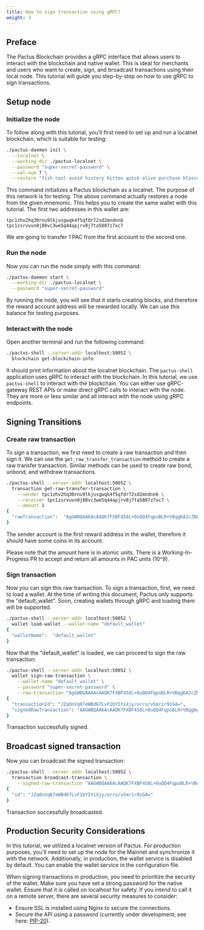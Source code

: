 ```yaml
---
title: How to sign transaction using gRPC?
weight: 3
---
```


## Preface

The Pactus Blockchain provides a gRPC interface that allows users to interact with the blockchain and native wallet.
This is ideal for merchants and users who want to create, sign, and broadcast transactions using their local node.
This tutorial will guide you step-by-step on how to use gRPC to sign transactions.

## Setup node

### Initialize the node

To follow along with this tutorial, you'll first need to set up and run a localnet blockchain, which is suitable for testing:

```bash
./pactus-daemon init \
  --localnet \
  --working-dir ./pactus-localnet \
  --password "super-secret-password" \
  --val-num 7 \
  --restore "fish cool avoid history kitten quick olive purchase blossom grocery cool treat"
```

This command initializes a Pactus blockchain as a localnet.
The purpose of this network is for testing.
The above command actually restores a node from the given mnemonic.
This helps you to create the same wallet with this tutorial. The first two addresses in this wallet are:

```text
tpc1zhv2hq30rnu9lkjusgwqk4f5qfdr72sd2mndnn6
tpc1zsrvuvn0j80vc3we5q44apjrv8j7ta5807z7xc7
```

We are going to transfer 1 PAC from the first account to the second one.

### Run the node

Now you can run the node simply with this command:

```bash
./pactus-daemon start \
  --working-dir ./pactus-localnet \
  --password "super-secret-password"
```

By running the node, you will see that it starts creating blocks, and
therefore the reward account address will be rewarded locally.
We can use this balance for testing purposes.

### Interact with the node

Open another terminal and run the following command:

```bash
./pactus-shell --server-addr localhost:50052 \
  blockchain get-blockchain-info
```

It should print information about the localnet blockchain.
The `pactus-shell` application uses gRPC to interact with the blockchain.
In this tutorial, we use `pactus-shell` to interact with the blockchain.
You can either use gRPC-gateway REST APIs or make direct gRPC calls to interact with the node.
They are more or less similar and all interact with the node using gRPC endpoints.

## Signing Transitions

### Create raw transaction

To sign a transaction, we first need to create a raw transaction and then sign it.
We can use the `get_raw_transfer_transaction` method to create a raw transfer transaction.
Similar methods can be used to create raw bond, unbond, and withdraw transactions.

```bash
./pactus-shell --server-addr localhost:50052 \
  transaction get-raw-transfer-transaction \
    --sender tpc1zhv2hq30rnu9lkjusgwqk4f5qfdr72sd2mndnn6 \
    --receiver tpc1zsrvuvn0j80vc3we5q44apjrv8j7ta5807z7xc7 \
    --amount 1
{
  "rawTransaction":  "AgGWBQAA6AcAAQK7FXBF458L+0uQQ4FqpoBLR+VBqgKA2cZN8jvZiLs0BWvQyGw8vL7Q7wE="
}
```

The sender account is the first reward address in the wallet, therefore it should have some coins in its account.

<i class="fa-solid fa-triangle-exclamation"></i> Please note that the amount here is in atomic units.
There is a Working-In-Progress PR to accept and return all amounts in PAC units (10^9).

### Sign transaction

Now you can sign this raw transaction. To sign a transaction, first, we need to load a wallet.
At the time of writing this document, Pactus only supports the "default_wallet".
Soon, creating wallets through gRPC and loading them will be supported.

```bash
./pactus-shell --server-addr localhost:50052 \
  wallet load-wallet --wallet-name "default_wallet"
{
  "walletName":  "default_wallet"
}
```

Now that the "default_wallet" is loaded, we can proceed to sign the raw transaction:

```bash
./pactus-shell --server-addr localhost:50052 \
  wallet sign-raw-transaction \
    --wallet-name "default_wallet" \
    --password "super-secret-password" \
    --raw-transaction "AgGWBQAA6AcAAQK7FXBF458L+0uQQ4FqpoBLR+VBqgKA2cZN8jvZiLs0BWvQyGw8vL7Q7wE="
{
  "transactionId": "JZqOnVq87eWBd67LvF1bYIYiXjy/orru/vSmrir9iGA=",
  "signedRawTransaction": "AAGWBQAA6AcAAQK7FXBF458L+0uQQ4FqpoBLR+VBqgKA2cZN8jvZiLs0BWvQyGw8vL7Q7wG0VVIZZ6CfW7J91B0lcw8Ji7+hgRbB88uT8pWyxf9cTqWGLL3sIbnNA1zQol+GtO6C645tYQYi6FWxtOcgYuurrsTapgSa911ZBuToQxJ8D5hj/BPqBiAtfMFwSWlXXbUKr4CGOCCPsA+IEAY0zVpxFa/bl3VMcZF4mgeAoJLZ3hcjz2leLJG9oVvNdwqvu0U="
}
```

Transaction successfully signed.

## Broadcast signed transaction

Now you can broadcast the signed transaction:

```bash
./pactus-shell --server-addr localhost:50052 \
  transaction broadcast-transaction \
    --signed-raw-transaction "AAGWBQAA6AcAAQK7FXBF458L+0uQQ4FqpoBLR+VBqgKA2cZN8jvZiLs0BWvQyGw8vL7Q7wG0VVIZZ6CfW7J91B0lcw8Ji7+hgRbB88uT8pWyxf9cTqWGLL3sIbnNA1zQol+GtO6C645tYQYi6FWxtOcgYuurrsTapgSa911ZBuToQxJ8D5hj/BPqBiAtfMFwSWlXXbUKr4CGOCCPsA+IEAY0zVpxFa/bl3VMcZF4mgeAoJLZ3hcjz2leLJG9oVvNdwqvu0U="
{
  "id": "JZqOnVq87eWBd67LvF1bYIYiXjy/orru/vSmrir9iGA="
}
```

Transaction successfully broadcasted.

## Production Security Considerations

In this tutorial, we utilized a localnet version of Pactus.
For production purposes, you'll need to set up the node for the Mainnet and synchronize it with the network.
Additionally, in production, the wallet service is disabled by default.
You can enable the wallet service in the configuration file.

When signing transactions in production, you need to prioritize the security of the wallet.
Make sure you have set a strong password for the native wallet.
Ensure that it is called on localhost for safety.
If you intend to call it on a remote server, there are several security measures to consider:

- Ensure SSL is installed using Nginx to secure the connections.
- Secure the API using a password (currently under development; see here: [PIP-20](https://pips.pactus.org/PIPs/pip-20)).
